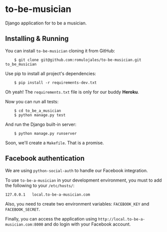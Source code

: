 to-be-musician
==============

Django application for to be a musician.


Installing & Running
--------------------

You can install `to-be-musician` cloning it from GitHub:

        $ git clone git@github.com:romulojales/to-be-musician.git to_be_musician

Use pip to install all project's dependencies:

        $ pip install -r requirements-dev.txt

Oh yeah! The `requirements.txt` file is only for our buddy **Heroku**.

Now you can run all tests:

        $ cd to_be_a_musician
        $ python manage.py test

And run the Django built-in server:

        $ python manage.py runserver

Soon, we'll create a `Makefile`. That is a promise.


Facebook authentication
-----------------------

We are using `python-social-auth` to handle our Facebook integration.

To use `to-be-a-musician` in your development environment, you must to add the following to your `/etc/hosts/`:

    127.0.0.1   local.to-be-a-musician.com

Also, you need to create two environment variables: `FACEBOOK_KEY` and `FACEBOOK_SECRET`.

Finally, you can access the application using `http://local.to-be-a-musician.com:8000` and do login with your Facebook account.
